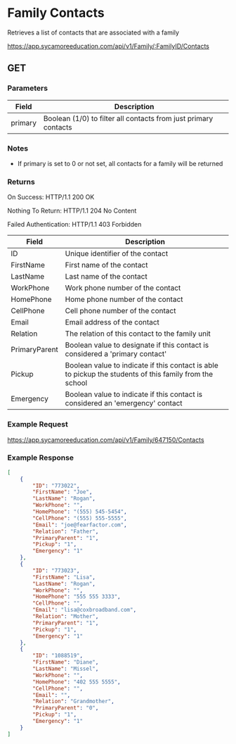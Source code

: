 # Family Contacts

Retrieves a list of contacts that are associated with a family

https://app.sycamoreeducation.com/api/v1/Family/:FamilyID/Contacts

## GET

### Parameters

| Field | Description |
|-------|-------------|
| primary | Boolean (1/0) to filter all contacts from just primary contacts |

### Notes
- If primary is set to 0 or not set, all contacts for a family will be returned

### Returns

On Success: HTTP/1.1 200 OK

Nothing To Return: HTTP/1.1 204 No Content

Failed Authentication:  HTTP/1.1 403 Forbidden

| Field      | Description |
|------------|-------------|
|ID 	| Unique identifier of the contact| 
| FirstName | 	First name of the contact| 
| LastName | 	Last name of the contact| 
| WorkPhone | 	Work phone number of the contact| 
| HomePhone  |    Home phone number of the contact| 
| CellPhone | 	Cell phone number of the contact| 
| Email 	| Email address of the contact| 
| Relation | 	The relation of this contact to the family unit| 
| PrimaryParent | 	Boolean value to designate if this contact is considered a 'primary contact'| 
| Pickup | 	Boolean value to indicate if this contact is able to pickup the students of this family from the school| 
| Emergency | 	Boolean value to indicate if this contact is considered an 'emergency' contact| 

### Example Request

https://app.sycamoreeducation.com/api/v1/Family/647150/Contacts

### Example Response
```json
[
    {
        "ID": "773022",
        "FirstName": "Joe",
        "LastName": "Rogan",
        "WorkPhone": "",
        "HomePhone": "(555) 545-5454",
        "CellPhone": "(555) 555-5555",
        "Email": "joe@fearfactor.com",
        "Relation": "Father",
        "PrimaryParent": "1",
        "Pickup": "1",
        "Emergency": "1"
    },
    {
        "ID": "773023",
        "FirstName": "Lisa",
        "LastName": "Rogan",
        "WorkPhone": "",
        "HomePhone": "555 555 3333",
        "CellPhone": "",
        "Email": "lisa@coxbroadband.com",
        "Relation": "Mother",
        "PrimaryParent": "1",
        "Pickup": "1",
        "Emergency": "1"
    },
    {
        "ID": "1088519",
        "FirstName": "Diane",
        "LastName": "Missel",
        "WorkPhone": "",
        "HomePhone": "402 555 5555",
        "CellPhone": "",
        "Email": "",
        "Relation": "Grandmother",
        "PrimaryParent": "0",
        "Pickup": "1",
        "Emergency": "1"
    }
]
```